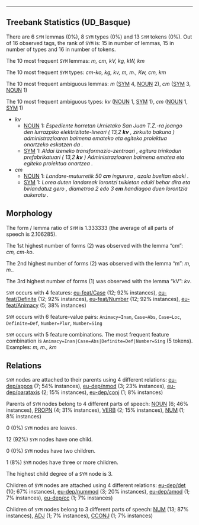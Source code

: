 

--------------------------------------------------------------------------------

## Treebank Statistics (UD_Basque)

There are 6 `SYM` lemmas (0%), 8 `SYM` types (0%) and 13 `SYM` tokens (0%).
Out of 16 observed tags, the rank of `SYM` is: 15 in number of lemmas, 15 in number of types and 16 in number of tokens.

The 10 most frequent `SYM` lemmas: <em>m, cm, kV, kg, kW, km</em>

The 10 most frequent `SYM` types:  <em>cm-ko, kg, kv, m, m., Kw, cm, km</em>

The 10 most frequent ambiguous lemmas: <em>m</em> ([SYM]() 4, [NOUN]() 2), <em>cm</em> ([SYM]() 3, [NOUN]() 1)

The 10 most frequent ambiguous types:  <em>kv</em> ([NOUN]() 1, [SYM]() 1), <em>cm</em> ([NOUN]() 1, [SYM]() 1)


* <em>kv</em>
  * [NOUN]() 1: <em>Espediente horretan Urnietako San Juan T.Z.-ra joango den lurrazpiko elektrizitate-lineari ( 13,2 <b>kv</b> , zirkuito bakuna ) administrazioaren baimena emateko eta egiteko proiektua onartzeko eskatzen da .</em>
  * [SYM]() 1: <em>Aldai izeneko transformazio-zentroari , egitura trinkodun prefabrikatuari ( 13,2 <b>kv</b> ) Administrazioaren baimena ematea eta egiteko proiektua onartzea .</em>
* <em>cm</em>
  * [NOUN]() 1: <em>Landare-muturretik 50 <b>cm</b> ingurura , azala bueltan ebaki .</em>
  * [SYM]() 1: <em>Lorea duten landareak lorontzi txikietan eduki behar dira eta birlandatuz gero , diametroa 2 edo 3 <b>cm</b> handiagoa duen lorontzia aukeratu .</em>

## Morphology

The form / lemma ratio of `SYM` is 1.333333 (the average of all parts of speech is 2.106285).

The 1st highest number of forms (2) was observed with the lemma “cm”: <em>cm, cm-ko</em>.

The 2nd highest number of forms (2) was observed with the lemma “m”: <em>m, m.</em>.

The 3rd highest number of forms (1) was observed with the lemma “kV”: <em>kv</em>.

`SYM` occurs with 4 features: [eu-feat/Case]() (12; 92% instances), [eu-feat/Definite]() (12; 92% instances), [eu-feat/Number]() (12; 92% instances), [eu-feat/Animacy]() (5; 38% instances)

`SYM` occurs with 6 feature-value pairs: `Animacy=Inan`, `Case=Abs`, `Case=Loc`, `Definite=Def`, `Number=Plur`, `Number=Sing`

`SYM` occurs with 5 feature combinations.
The most frequent feature combination is `Animacy=Inan|Case=Abs|Definite=Def|Number=Sing` (5 tokens).
Examples: <em>m, m., km</em>


## Relations

`SYM` nodes are attached to their parents using 4 different relations: [eu-dep/appos]() (7; 54% instances), [eu-dep/nmod]() (3; 23% instances), [eu-dep/parataxis]() (2; 15% instances), [eu-dep/conj]() (1; 8% instances)

Parents of `SYM` nodes belong to 4 different parts of speech: [NOUN]() (6; 46% instances), [PROPN]() (4; 31% instances), [VERB]() (2; 15% instances), [NUM]() (1; 8% instances)

0 (0%) `SYM` nodes are leaves.

12 (92%) `SYM` nodes have one child.

0 (0%) `SYM` nodes have two children.

1 (8%) `SYM` nodes have three or more children.

The highest child degree of a `SYM` node is 3.

Children of `SYM` nodes are attached using 4 different relations: [eu-dep/det]() (10; 67% instances), [eu-dep/nummod]() (3; 20% instances), [eu-dep/amod]() (1; 7% instances), [eu-dep/cc]() (1; 7% instances)

Children of `SYM` nodes belong to 3 different parts of speech: [NUM]() (13; 87% instances), [ADJ]() (1; 7% instances), [CCONJ]() (1; 7% instances)


